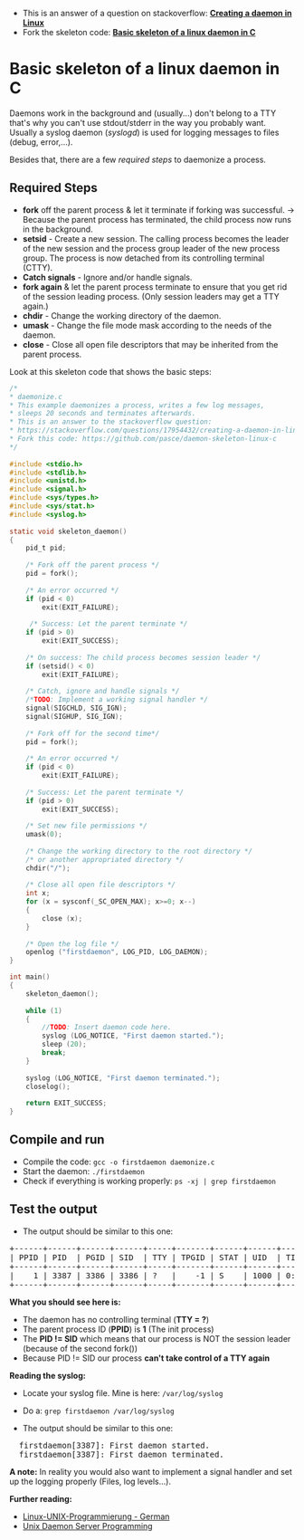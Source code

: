 
* This is an answer of a question on stackoverflow: [__Creating a daemon in Linux__](https://stackoverflow.com/questions/17954432/creating-a-daemon-in-linux/17955149#17955149)
* Fork the skeleton code: [__Basic skeleton of a linux daemon in C__](https://github.com/pasce/daemon-skeleton-linux-c)

# Basic skeleton of a linux daemon in C

Daemons work in the background and (usually...) don't belong to a TTY that's why you can't use stdout/stderr in the way you probably want.
Usually a syslog daemon (_syslogd_) is used for logging messages to files (debug, error,...).

Besides that, there are a few _required steps_ to daemonize a process.

## Required Steps 

 - __fork__ off the parent process & let it terminate if forking was successful. -> Because the parent process has terminated, the child process now runs in the background.
 - __setsid__ - Create a new session. The calling process becomes the leader of the new session and the process group leader of the new process group. The process is now detached from its controlling terminal (CTTY).
 - __Catch signals__ - Ignore and/or handle signals.
 - __fork again__ & let the parent process terminate to ensure that you get rid of the session leading process. (Only session leaders may get a TTY again.)
 - __chdir__ - Change the working directory of the daemon.
 - __umask__ - Change the file mode mask according to the needs of the daemon.
 - __close__ - Close all open file descriptors that may be inherited from the parent process.



Look at this skeleton code that shows the basic steps:

```c
/*
* daemonize.c
* This example daemonizes a process, writes a few log messages,
* sleeps 20 seconds and terminates afterwards.
* This is an answer to the stackoverflow question:
* https://stackoverflow.com/questions/17954432/creating-a-daemon-in-linux/17955149#17955149
* Fork this code: https://github.com/pasce/daemon-skeleton-linux-c
*/
    
#include <stdio.h>
#include <stdlib.h>
#include <unistd.h>
#include <signal.h>
#include <sys/types.h>
#include <sys/stat.h>
#include <syslog.h>
   
static void skeleton_daemon()
{
    pid_t pid;
    
    /* Fork off the parent process */
    pid = fork();
    
    /* An error occurred */
    if (pid < 0)
        exit(EXIT_FAILURE);
    
     /* Success: Let the parent terminate */
    if (pid > 0)
        exit(EXIT_SUCCESS);
    
    /* On success: The child process becomes session leader */
    if (setsid() < 0)
        exit(EXIT_FAILURE);
    
    /* Catch, ignore and handle signals */
    /*TODO: Implement a working signal handler */
    signal(SIGCHLD, SIG_IGN);
    signal(SIGHUP, SIG_IGN);
    
    /* Fork off for the second time*/
    pid = fork();
    
    /* An error occurred */
    if (pid < 0)
        exit(EXIT_FAILURE);
    
    /* Success: Let the parent terminate */
    if (pid > 0)
        exit(EXIT_SUCCESS);
    
    /* Set new file permissions */
    umask(0);
    
    /* Change the working directory to the root directory */
    /* or another appropriated directory */
    chdir("/");
    
    /* Close all open file descriptors */
    int x;
    for (x = sysconf(_SC_OPEN_MAX); x>=0; x--)
    {
        close (x);
    }
    
    /* Open the log file */
    openlog ("firstdaemon", LOG_PID, LOG_DAEMON);
}
```  
```c
int main()
{
    skeleton_daemon();
    
    while (1)
    {
        //TODO: Insert daemon code here.
        syslog (LOG_NOTICE, "First daemon started.");
        sleep (20);
        break;
    }
   
    syslog (LOG_NOTICE, "First daemon terminated.");
    closelog();
    
    return EXIT_SUCCESS;
}
```
## Compile and run
 - Compile the code: `gcc -o firstdaemon daemonize.c`
 - Start the daemon: `./firstdaemon`
 - Check if everything is working properly: `ps -xj | grep firstdaemon`

## Test the output
 - The output should be similar to this one:
<pre>
+------+------+------+------+-----+-------+------+------+------+-----+
| PPID | PID  | PGID | SID  | TTY | TPGID | STAT | UID  | TIME | CMD |
+------+------+------+------+-----+-------+------+------+------+-----+
|    1 | 3387 | 3386 | 3386 | ?   |    -1 | S    | 1000 | 0:00 | ./  |
+------+------+------+------+-----+-------+------+------+------+-----+
</pre>

__What you should see here is:__

 - The daemon has no controlling terminal (__TTY = ?__)
 - The parent process ID (__PPID__) is __1__ (The init process)
 - The __PID != SID__ which means that our process is NOT the session leader<br>
   (because of the second fork())
 - Because PID != SID our process __can't take control of a TTY again__

__Reading the syslog:__

 - Locate your syslog file. Mine is here: `/var/log/syslog`
 - Do a: `grep firstdaemon /var/log/syslog`

 - The output should be similar to this one:
<pre>
<time> <user> firstdaemon[3387]: First daemon started.
<time> <user> firstdaemon[3387]: First daemon terminated.
</pre>

__A note:__
In reality you would also want to implement a signal handler and set up the logging properly (Files, log levels...).

__Further reading:__

 - [Linux-UNIX-Programmierung - German](http://openbook.galileocomputing.de/linux_unix_programmierung/Kap07-000.htm#Xxx999234)
 - [Unix Daemon Server Programming](http://www.enderunix.org/docs/eng/daemon.php)
